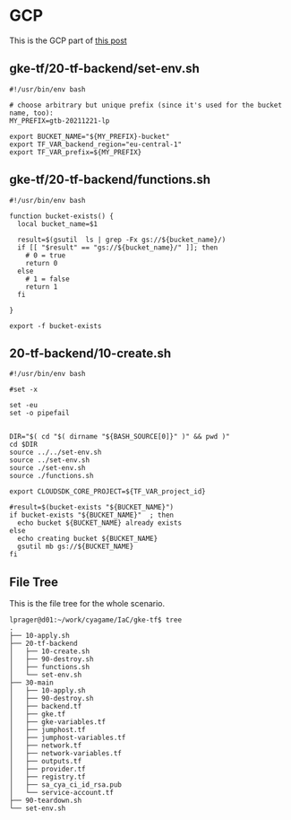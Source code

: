 
# GCP

This is the GCP part of 
[this post](/terraform-statefile)  


## gke-tf/20-tf-backend/set-env.sh 
```
#!/usr/bin/env bash

# choose arbitrary but unique prefix (since it's used for the bucket name, too):
MY_PREFIX=gtb-20211221-lp

export BUCKET_NAME="${MY_PREFIX}-bucket"
export TF_VAR_backend_region="eu-central-1"
export TF_VAR_prefix=${MY_PREFIX}
```

## gke-tf/20-tf-backend/functions.sh 
```
#!/usr/bin/env bash

function bucket-exists() {
  local bucket_name=$1

  result=$(gsutil  ls | grep -Fx gs://${bucket_name}/)
  if [[ "$result" == "gs://${bucket_name}/" ]]; then
    # 0 = true
    return 0 
  else
    # 1 = false
    return 1
  fi

}

export -f bucket-exists
```
## 20-tf-backend/10-create.sh 
```
#!/usr/bin/env bash

#set -x

set -eu
set -o pipefail


DIR="$( cd "$( dirname "${BASH_SOURCE[0]}" )" && pwd )"
cd $DIR
source ../../set-env.sh
source ../set-env.sh
source ./set-env.sh
source ./functions.sh

export CLOUDSDK_CORE_PROJECT=${TF_VAR_project_id}

#result=$(bucket-exists "${BUCKET_NAME}")
if bucket-exists "${BUCKET_NAME}"  ; then 
  echo bucket ${BUCKET_NAME} already exists
else
  echo creating bucket ${BUCKET_NAME}
  gsutil mb gs://${BUCKET_NAME}
fi
```

## File Tree
This is the file tree for the whole scenario.
```
lprager@d01:~/work/cyagame/IaC/gke-tf$ tree
.
├── 10-apply.sh
├── 20-tf-backend
│   ├── 10-create.sh
│   ├── 90-destroy.sh
│   ├── functions.sh
│   └── set-env.sh
├── 30-main
│   ├── 10-apply.sh
│   ├── 90-destroy.sh
│   ├── backend.tf
│   ├── gke.tf
│   ├── gke-variables.tf
│   ├── jumphost.tf
│   ├── jumphost-variables.tf
│   ├── network.tf
│   ├── network-variables.tf
│   ├── outputs.tf
│   ├── provider.tf
│   ├── registry.tf
│   ├── sa_cya_ci_id_rsa.pub
│   └── service-account.tf
├── 90-teardown.sh
└── set-env.sh

```


